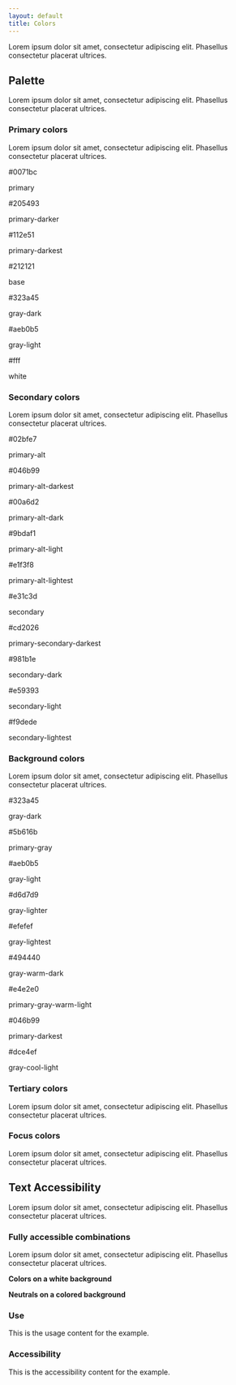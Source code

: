 ```yaml
---
layout: default
title: Colors
---
```


<div class="preview">
  
  <p>Lorem ipsum dolor sit amet, consectetur adipiscing elit. Phasellus consectetur placerat ultrices.</p>

  <h2>Palette</h2>

  <p>Lorem ipsum dolor sit amet, consectetur adipiscing elit. Phasellus consectetur placerat ultrices.</p>

  <h3>Primary colors</h2>
  
  <p>Lorem ipsum dolor sit amet, consectetur adipiscing elit. Phasellus consectetur placerat ultrices.</p>

  <div class="usa-grid usa-color-row usa-primary-color-section">
    <div class="usa-usfwds-color-square usa-usfwds-color-primary usa-width-one-fourth">
      <div class="usa-usfwds-color-inner-content">
        <p class="usa-usfwds-color-hex">#0071bc</p>
        <p class="usa-usfwds-color-name">primary</p>
      </div>
    </div>
    <div class="usa-usfwds-color-square usa-usfwds-color-primary-darker usa-width-one-fourth">
      <div class="usa-usfwds-color-inner-content">
        <p class="usa-usfwds-color-hex">#205493</p>
        <p class="usa-usfwds-color-name">primary-darker</p>
      </div>
    </div>
    <div class="usa-usfwds-color-square usa-usfwds-color-primary-darkest usa-width-one-fourth">
      <div class="usa-usfwds-color-inner-content">
        <p class="usa-usfwds-color-hex">#112e51</p>
        <p class="usa-usfwds-color-name">primary-darkest</p>
      </div>
    </div>
    <div class="usa-usfwds-color-square usa-usfwds-color-base usa-width-one-fourth usa-end-row">
      <div class="usa-usfwds-color-inner-content">
        <p class="usa-usfwds-color-hex">#212121</p>
        <p class="usa-usfwds-color-name">base</p>
      </div>
    </div>
  </div>

  <div class="usa-grid usa-color-row usa-primary-color-section">
    <div class="usa-usfwds-color-square usa-usfwds-color-gray-dark usa-width-one-fourth">
      <div class="usa-usfwds-color-inner-content">
        <p class="usa-usfwds-color-hex">#323a45</p>
        <p class="usa-usfwds-color-name">gray-dark</p>
      </div>
    </div>
    <div class="usa-usfwds-color-square usa-usfwds-color-gray-light usa-width-one-fourth">
      <div class="usa-usfwds-color-inner-content">
        <p class="usa-usfwds-color-hex">#aeb0b5</p>
        <p class="usa-usfwds-color-name">gray-light</p>
      </div>
    </div>
    <div class="usa-usfwds-color-square usa-usfwds-color-white usa-width-one-fourth">
      <div class="usa-usfwds-color-inner-content">
        <p class="usa-usfwds-color-hex">#fff</p>
        <p class="usa-usfwds-color-name">white</p>
      </div>
    </div>
  </div>

  <h3>Secondary colors</h2>
  
  <p>Lorem ipsum dolor sit amet, consectetur adipiscing elit. Phasellus consectetur placerat ultrices.</p>

  <div class="usa-grid usa-color-row">
    <div class="usa-width-one-fourth">
      <div class="usa-usfwds-color-short usa-usfwds-color-primary-alt">
      </div>
        <p class="usa-usfwds-color-hex">#02bfe7</p>
        <p class="usa-usfwds-color-name">primary-alt</p>
    </div>
    <div class="usa-width-one-sixth">
      <div class="usa-usfwds-color-short usa-usfwds-color-primary-alt-darkest">
      </div>
        <p class="usa-usfwds-color-hex">#046b99</p>
        <p class="usa-usfwds-color-name">primary-alt-darkest</p>
    </div>
    <div class="usa-width-one-sixth">
      <div class="usa-usfwds-color-short usa-usfwds-color-primary-alt-dark">
      </div>
        <p class="usa-usfwds-color-hex">#00a6d2</p>
        <p class="usa-usfwds-color-name">primary-alt-dark</p>
    </div>
    <div class="usa-width-one-sixth">
      <div class="usa-usfwds-color-short usa-usfwds-color-primary-alt-light">
      </div>
        <p class="usa-usfwds-color-hex">#9bdaf1</p>
        <p class="usa-usfwds-color-name">primary-alt-light</p>
    </div>
    <div class="usa-width-one-sixth usa-end-row">
      <div class="usa-usfwds-color-short usa-usfwds-color-primary-alt-lightest">
      </div>
        <p class="usa-usfwds-color-hex">#e1f3f8</p>
        <p class="usa-usfwds-color-name">primary-alt-lightest</p>
    </div>
  </div>

  <div class="usa-grid usa-color-row">
    <div class="usa-width-one-fourth">
      <div class="usa-usfwds-color-short usa-usfwds-color-secondary">
      </div>
        <p class="usa-usfwds-color-hex">#e31c3d</p>
        <p class="usa-usfwds-color-name">secondary</p>
    </div>
    <div class="usa-width-one-sixth">
      <div class="usa-usfwds-color-short usa-usfwds-color-secondary-darkest">
      </div>
        <p class="usa-usfwds-color-hex">#cd2026</p>
        <p class="usa-usfwds-color-name">primary-secondary-darkest</p>
    </div>
    <div class="usa-width-one-sixth">
      <div class="usa-usfwds-color-short usa-usfwds-color-secondary-dark">
      </div>
        <p class="usa-usfwds-color-hex">#981b1e</p>
        <p class="usa-usfwds-color-name">secondary-dark</p>
    </div>
    <div class="usa-width-one-sixth">
      <div class="usa-usfwds-color-short usa-usfwds-color-secondary-light">
      </div>
        <p class="usa-usfwds-color-hex">#e59393</p>
        <p class="usa-usfwds-color-name">secondary-light</p>
    </div>
    <div class="usa-width-one-sixth usa-end-row">
      <div class="usa-usfwds-color-short usa-usfwds-color-secondary-lightest">
      </div>
        <p class="usa-usfwds-color-hex">#f9dede</p>
        <p class="usa-usfwds-color-name">secondary-lightest</p>
    </div>
  </div>

  <h3>Background colors</h2>
  
  <p>Lorem ipsum dolor sit amet, consectetur adipiscing elit. Phasellus consectetur placerat ultrices.</p>

  <div class="usa-grid usa-color-row">
    <div class="usa-width-one-fourth">
      <div class="usa-usfwds-color-short usa-usfwds-color-gray-dark">
      </div>
        <p class="usa-usfwds-color-hex">#323a45</p>
        <p class="usa-usfwds-color-name">gray-dark</p>
    </div>
    <div class="usa-width-one-sixth">
      <div class="usa-usfwds-color-short usa-usfwds-color-gray">
      </div>
        <p class="usa-usfwds-color-hex">#5b616b</p>
        <p class="usa-usfwds-color-name">primary-gray</p>
    </div>
    <div class="usa-width-one-sixth">
      <div class="usa-usfwds-color-short usa-usfwds-color-gray-light">
      </div>
        <p class="usa-usfwds-color-hex">#aeb0b5</p>
        <p class="usa-usfwds-color-name">gray-light</p>
    </div>
    <div class="usa-width-one-sixth">
      <div class="usa-usfwds-color-short usa-usfwds-color-gray-lighter">
      </div>
        <p class="usa-usfwds-color-hex">#d6d7d9</p>
        <p class="usa-usfwds-color-name">gray-lighter</p>
    </div>
    <div class="usa-width-one-sixth usa-end-row">
      <div class="usa-usfwds-color-short usa-usfwds-color-gray-lightest">
      </div>
        <p class="usa-usfwds-color-hex">#efefef</p>
        <p class="usa-usfwds-color-name">gray-lightest</p>
    </div>
  </div>

  <div class="usa-grid usa-color-row">
    <div class="usa-width-one-fourth">
      <div class="usa-usfwds-color-short usa-usfwds-color-gray-warm-dark">
      </div>
        <p class="usa-usfwds-color-hex">#494440</p>
        <p class="usa-usfwds-color-name">gray-warm-dark</p>
    </div>
    <div class="usa-width-one-sixth usa-end-row">
      <div class="usa-usfwds-color-short usa-usfwds-color-gray-warm-light">
      </div>
        <p class="usa-usfwds-color-hex">#e4e2e0</p>
        <p class="usa-usfwds-color-name">primary-gray-warm-light</p>
    </div>
  </div>

  <div class="usa-grid usa-color-row">
    <div class="usa-width-one-fourth">
      <div class="usa-usfwds-color-short usa-usfwds-color-primary-darkest">
      </div>
        <p class="usa-usfwds-color-hex">#046b99</p>
        <p class="usa-usfwds-color-name">primary-darkest</p>
    </div>
    <div class="usa-width-one-sixth usa-end-row">
      <div class="usa-usfwds-color-short usa-usfwds-color-gray-cool-light">
      </div>
        <p class="usa-usfwds-color-hex">#dce4ef</p>
        <p class="usa-usfwds-color-name">gray-cool-light</p>
    </div>
  </div>

  <h3>Tertiary colors</h2>
  
  <p>Lorem ipsum dolor sit amet, consectetur adipiscing elit. Phasellus consectetur placerat ultrices.</p>

  <h3>Focus colors</h2>
  
  <p>Lorem ipsum dolor sit amet, consectetur adipiscing elit. Phasellus consectetur placerat ultrices.</p>

  <h2>Text Accessibility</h2>

  <p>Lorem ipsum dolor sit amet, consectetur adipiscing elit. Phasellus consectetur placerat ultrices.</p>

  <h3>Fully accessible combinations</h2>
  
  <p>Lorem ipsum dolor sit amet, consectetur adipiscing elit. Phasellus consectetur placerat ultrices.</p>

  <p><b>Colors on a white background</b></p>

  <p><b>Neutrals on a colored background</b></p>

</div>

<div class="usa-grid">
  <div class="usa-width-one-half">
    <h3>Use</h3>
    <p>This is the usage content for the example.</p>
  </div>
  <div class="usa-width-one-half">
    <h3>Accessibility</h3>
    <p>This is the accessibility content for the example.</p>
  </div>  
</div>